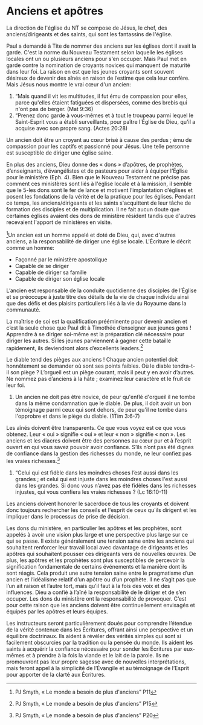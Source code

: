 # Anciens et apôtres

La direction de l'église du NT se compose de Jésus, le chef, des anciens/dirigeants et des saints, qui sont les fantassins de l'église.

Paul a demandé à Tite de nommer des anciens sur les églises dont il avait la garde. C'est la norme du Nouveau Testament selon laquelle les églises locales ont un ou plusieurs anciens pour s'en occuper. Mais Paul met en garde contre la nomination de croyants novices qui manquent de maturité dans leur foi. La raison en est que les jeunes croyants sont souvent désireux de devenir des aînés en raison de l’estime que cela leur confère. Mais Jésus nous montre le vrai cœur d'un ancien:

1.  “Mais quand il vit les multitudes, il fut ému de compassion pour elles, parce qu'elles étaient fatiguées et dispersées, comme des brebis qui n'ont pas de berger. (Mat 9:36)
2.  “Prenez donc garde à vous-mêmes et à tout le troupeau parmi lequel le Saint-Esprit vous a établi surveillants, pour paître l'Église de Dieu, qu'il a acquise avec son propre sang. (Actes 20:28)

Un ancien doit être un croyant au cœur brisé à cause des perdus ; ému de compassion pour les captifs et passionné pour Jésus. Une telle personne est susceptible de diriger une église saine.

En plus des anciens, Dieu donne des « dons » d’apôtres, de prophètes, d’enseignants, d’évangélistes et de pasteurs pour aider à équiper l’Église pour le ministère (Eph. 4). Bien que le Nouveau Testament ne précise pas comment ces ministères sont liés à l'église locale et à la mission, il semble que le 5-les dons sont le fer de lance et motivent l’implantation d’églises et posent les fondations de la vérité et de la pratique pour les églises. Pendant ce temps, les anciens/dirigeants et les saints s'acquittent de leur tâche de formation des disciples et de multiplication. Il ne fait aucun doute que certaines églises avaient des dons de ministère résident tandis que d'autres recevaient l'apport de ministères en visite.

[^1]Un ancien est un homme appelé et doté de Dieu, qui, avec d'autres anciens, a la responsabilité de diriger une église locale. L'Écriture le décrit comme un homme:

[^1]: PJ Smyth, « Le monde a besoin de plus d'anciens” P11

-   Façonné par le ministère apostolique
-   Capable de se diriger
-   Capable de diriger sa famille
-   Capable de diriger son église locale

L’ancien est responsable de la conduite quotidienne des disciples de l’Église et se préoccupe à juste titre des détails de la vie de chaque individu ainsi que des défis et des plaisirs particuliers liés à la vie du Royaume dans la communauté.

La maîtrise de soi est la qualification prééminente pour devenir ancien et c’est la seule chose que Paul dit à Timothée d’enseigner aux jeunes gens ! Apprendre à se diriger soi-même est la préparation clé nécessaire pour diriger les autres. Si les jeunes parviennent à gagner cette bataille rapidement, ils deviendront alors d’excellents leaders.[^2]

[^2]: PJ Smyth, « Le monde a besoin de plus d'anciens” P15

Le diable tend des pièges aux anciens ! Chaque ancien potentiel doit honnêtement se demander où sont ses points faibles. Où le diable tendra-t-il son piège ? L’orgueil est un piège courant, mais il peut y en avoir d’autres. Ne nommez pas d’anciens à la hâte ; examinez leur caractère et le fruit de leur foi.

1.  Un ancien ne doit pas être novice, de peur qu'enflé d'orgueil il ne tombe dans la même condamnation que le diable. De plus, il doit avoir un bon témoignage parmi ceux qui sont dehors, de peur qu'il ne tombe dans l'opprobre et dans le piège du diable. (1Tim 3:6-7)

Les aînés doivent être transparents. Ce que vous voyez est ce que vous obtenez. Leur « oui » signifie « oui » et leur « non » signifie « non ». Les anciens et les diacres doivent être des personnes au cœur pur et à l’esprit ouvert en qui vous savez pouvoir avoir confiance. S’ils n’ont pas été dignes de confiance dans la gestion des richesses du monde, ne leur confiez pas les vraies richesses.[^3]

[^3]: PJ Smyth, « Le monde a besoin de plus d'anciens” P20

1.  “Celui qui est fidèle dans les moindres choses l’est aussi dans les grandes ; et celui qui est injuste dans les moindres choses l'est aussi dans les grandes. Si donc vous n’avez pas été fidèles dans les richesses injustes, qui vous confiera les vraies richesses ? (Lc 16:10-11)

Les anciens doivent honorer le sacerdoce de tous les croyants et doivent donc toujours rechercher les conseils et l'esprit de ceux qu'ils dirigent et les impliquer dans le processus de prise de décision.

Les dons du ministère, en particulier les apôtres et les prophètes, sont appelés à avoir une vision plus large et une perspective plus large sur ce qui se passe. Il existe généralement une tension saine entre les anciens qui souhaitent renforcer leur travail local avec davantage de dirigeants et les apôtres qui souhaitent pousser ces dirigeants vers de nouvelles œuvres. De plus, les apôtres et les prophètes sont plus susceptibles de percevoir la signification fondamentale de certains événements et la manière dont ils sont réagis. Cela produit une autre tension saine entre le pragmatisme d’un ancien et l’idéalisme relatif d’un apôtre ou d’un prophète. Il ne s’agit pas que l’un ait raison et l’autre tort, mais qu’il faut à la fois des voix et des influences. Dieu a confié à l’aîné la responsabilité de le diriger et de s’en occuper. Les dons du ministère ont la responsabilité de provoquer. C’est pour cette raison que les anciens doivent être continuellement envisagés et équipés par les apôtres et leurs équipes.

Les instructeurs seront particulièrement doués pour comprendre l’étendue de la vérité contenue dans les Écritures, offrant ainsi une perspective et un équilibre doctrinaux. Ils aident à révéler des vérités simples qui sont si facilement obscurcies par la tradition ou la pensée du monde. Ils aident les saints à acquérir la confiance nécessaire pour sonder les Écritures par eux-mêmes et à prendre à la fois la viande et le lait de la parole. Ils ne promouvront pas leur propre sagesse avec de nouvelles interprétations, mais feront appel à la simplicité de l’Évangile et au témoignage de l’Esprit pour apporter de la clarté aux Écritures.
